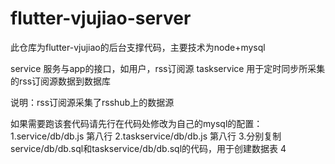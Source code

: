 # flutter-vjujiao-server

此仓库为flutter-vjujiao的后台支撑代码，主要技术为node+mysql

service 服务与app的接口，如用户，rss订阅源
taskservice 用于定时同步所采集的rss订阅源数据到数据库

说明：rss订阅源采集了rsshub上的数据源

如果需要跑该套代码请先行在代码处修改为自己的mysql的配置：
1.service/db/db.js 第八行
2.taskservice/db/db.js 第八行
3.分别复制service/db/db.sql和taskservice/db/db.sql的代码，用于创建数据表
4